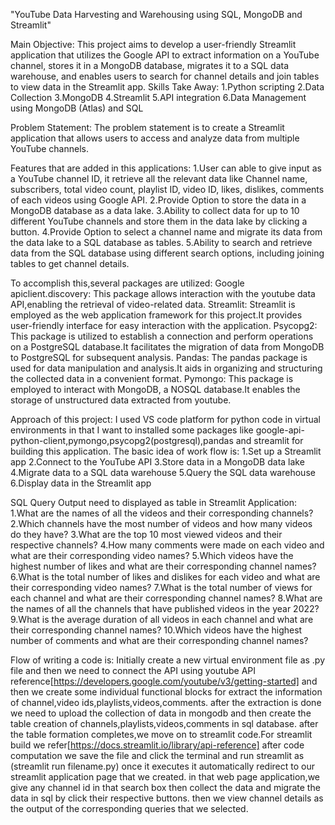"YouTube Data Harvesting and Warehousing using SQL, MongoDB and Streamlit"

Main Objective:
     This project aims to develop a user-friendly Streamlit application that utilizes the Google API to extract information on a YouTube channel, stores it in a MongoDB database, migrates it to a SQL data warehouse, and enables users to search for channel details and join tables to view data in the Streamlit app.
Skills Take Away:
     1.Python scripting
     2.Data Collection
     3.MongoDB
     4.Streamlit 
     5.API integration
     6.Data Management using MongoDB (Atlas) and SQL

Problem Statement:
    The problem statement is to create a Streamlit application that allows users to access and analyze data from multiple YouTube channels.
    
Features that are added in this applications:
    1.User can able to give input as a YouTube channel ID, it retrieve all the relevant data like Channel name, subscribers, total video count, playlist ID, video ID, likes, dislikes, comments of each videos using Google API.
    2.Provide Option to store the data in a MongoDB database as a data lake.
    3.Ability to collect data for up to 10 different YouTube channels and store them in the data lake by clicking a button.
    4.Provide Option to select a channel name and migrate its data from the data lake to a SQL database as tables.
    5.Ability to search and retrieve data from the SQL database using different search options, including joining tables to get channel details.

To accomplish this,several packages are utilized:
     Google apiclient.discovery: This package allows interaction with the youtube data API,enabling the retrieval of video-related data.
     Streamlit: Streamlit is employed as the web application framework for this project.It provides user-friendly interface for easy interaction with the application.
     Psycopg2: This package is utilized to establish a connection and perform operations on a PostgreSQL database.It facilitates the migration of data from MongoDB to PostgreSQL for subsequent analysis.
     Pandas: The pandas package is used for data manipulation and analysis.It aids in organizing and structuring the collected data in a convenient format.
     Pymongo: This package is employed to interact with MongoDB, a NOSQL database.It enables the storage of unstructured data extracted from youtube.

Approach of this project:
    I used VS code platform for python code in virtual environments in that I want to installed some packages like google-api-python-client,pymongo,psycopg2(postgresql),pandas and streamlit for building this application.
    The basic idea of work flow is:
               1.Set up a Streamlit app
               2.Connect to the YouTube API
               3.Store data in a MongoDB data lake
               4.Migrate data to a SQL data warehouse
               5.Query the SQL data warehouse
               6.Display data in the Streamlit app

  SQL Query Output need to displayed as table in Streamlit Application:
              1.What are the names of all the videos and their corresponding channels?
              2.Which channels have the most number of videos and how many videos do they have?
              3.What are the top 10 most viewed videos and their respective channels?
              4.How many comments were made on each video and what are their corresponding video names?
              5.Which videos have the highest number of likes and what are their corresponding channel names?
              6.What is the total number of likes and dislikes for each video and what are their corresponding video names?
              7.What is the total number of views for each channel and what are their corresponding channel names?
              8.What are the names of all the channels that have published videos in the year 2022?
              9.What is the average duration of all videos in each channel and what are their corresponding channel names?
              10.Which videos have the highest number of comments and what are their corresponding channel names?

Flow of writing a code is:
            Initially create a new virtual environment file as .py file and then we need to connect the API using youtube API reference[https://developers.google.com/youtube/v3/getting-started]
            and then we create some individual functional blocks for extract the information of channel,video ids,playlists,videos,comments.
            after the extraction is done we need to upload the collection of data in mongodb and then create the table creation of channels,playlists,videos,comments in sql database.
            after the table formation completes,we move on to streamlit code.For streamlit build we refer[https://docs.streamlit.io/library/api-reference]
            after code computation we save the file and click the terminal and run streamlit as (streamlit run filename.py) once it executes it automatically redirect to our streamlit application page that we created.
            in that web page application,we give any channel id in that search box then collect the data and migrate the data in sql by click their respective buttons. then we view channel details as the output of the corresponding queries that we selected.

 

               
